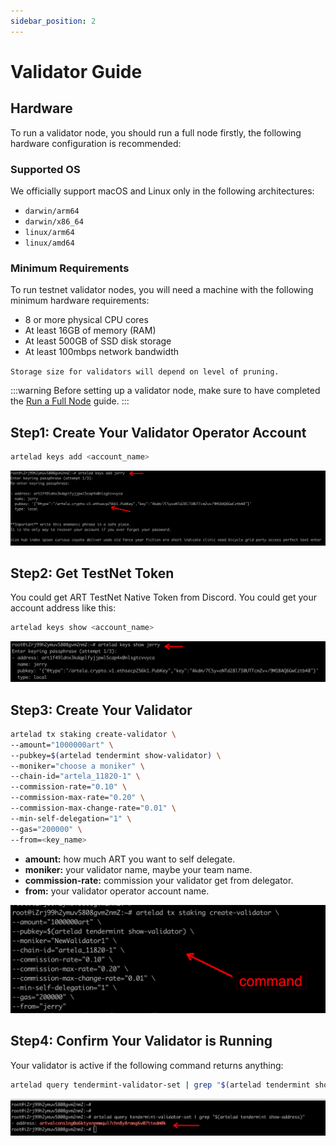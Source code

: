 ```yaml
---
sidebar_position: 2
---
```


# Validator Guide

## Hardware

To run a validator node, you should run a full node firstly, the following hardware configuration is recommended:

### Supported OS

We officially support macOS and Linux only in the following architectures:

* `darwin/arm64`
* `darwin/x86_64`
* `linux/arm64`
* `linux/amd64`

### Minimum Requirements

To run testnet validator nodes, you will need a machine with the following minimum hardware requirements:

* 8 or more physical CPU cores
* At least 16GB of memory (RAM)
* At least 500GB of SSD disk storage
* At least 100mbps network bandwidth

`Storage size for validators will depend on level of pruning.`

:::warning
Before setting up a validator node, make sure to have completed the [Run a Full Node](../node/run-full-node) guide.
:::

## Step1: Create Your Validator Operator Account
```bash
artelad keys add <account_name>
```
![](./img/v1.png)

## Step2: Get TestNet Token
You could get ART TestNet Native Token from Discord. 
You could get your account address like this:

```bash
artelad keys show <account_name>
```
![](./img/v2.png)

## Step3: Create Your Validator

```bash
artelad tx staking create-validator \
--amount="1000000art" \
--pubkey=$(artelad tendermint show-validator) \
--moniker="choose a moniker" \
--chain-id="artela_11820-1" \
--commission-rate="0.10" \
--commission-max-rate="0.20" \
--commission-max-change-rate="0.01" \
--min-self-delegation="1" \
--gas="200000" \
--from=<key_name>
```
* **amount:** how much ART you want to self delegate.
* **moniker:** your validator name, maybe your team name.
* **commission-rate:** commission your validator get from delegator.
* **from:** your validator operator account name.

![](./img/v8.png)

## Step4: Confirm Your Validator is Running

Your validator is active if the following command returns anything:

```bash
artelad query tendermint-validator-set | grep "$(artelad tendermint show-address)"
```
![](./img/v16.png)